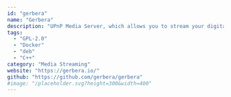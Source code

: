 ```yaml
---
id: "gerbera"
name: "Gerbera"
description: "UPnP Media Server, which allows you to stream your digital media throughout your home network and listen to/watch it on a variety of UPnP compatible devices."
tags:
  - "GPL-2.0"
  - "Docker"
  - "deb"
  - "C++"
category: "Media Streaming"
website: "https://gerbera.io/"
github: "https://github.com/gerbera/gerbera"
#image: "/placeholder.svg?height=300&width=400"
---
```


